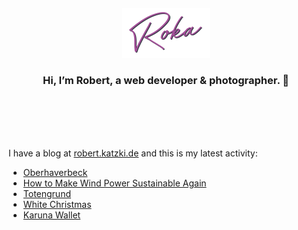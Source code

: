 <div align="center">
  <br>
  <br>
  <br>
  <br>
  <a href="https://robert.katzki.de/">
    <img width="140" src="https://github.com/ro-ka/ro-ka/blob/master/logo.svg" alt="Roka">
  </a>
  <br>
  <h3>Hi, I’m Robert, a web developer & photographer. 👋</h3>
 
  <br>
  <br>
  <br>
  <br>
</div>

I have a blog at [robert.katzki.de](https://robert.katzki.de/) and this is my latest activity:
<!-- BLOG-POST-LIST:START -->
- [Oberhaverbeck](https://robert.katzki.de/photos/2021/oberhaverbeck)
- [How to Make Wind Power Sustainable Again](https://robert.katzki.de/posts/how-to-make-wind-power-sustainable-again)
- [Totengrund](https://robert.katzki.de/photos/2021/totengrund)
- [White Christmas](https://robert.katzki.de/photos/2020/white-christmas)
- [Karuna Wallet](https://robert.katzki.de/projects/karuna-wallet)
<!-- BLOG-POST-LIST:END -->
